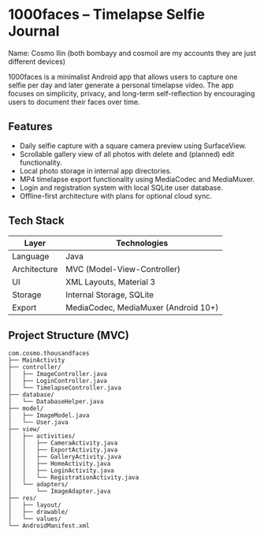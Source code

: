 # 1000faces – Timelapse Selfie Journal

Name: Cosmo Ilin (both bombayy and cosmoil are my accounts they are just different devices)

1000faces is a minimalist Android app that allows users to capture one selfie per day and later generate a personal timelapse video. 
The app focuses on simplicity, privacy, and long-term self-reflection by encouraging users to document their faces over time.

## Features

- Daily selfie capture with a square camera preview using SurfaceView.
- Scrollable gallery view of all photos with delete and (planned) edit functionality.
- Local photo storage in internal app directories.
- MP4 timelapse export functionality using MediaCodec and MediaMuxer.
- Login and registration system with local SQLite user database.
- Offline-first architecture with plans for optional cloud sync.

## Tech Stack

| Layer        | Technologies                            |
|--------------|-----------------------------------------|
| Language     | Java                                    |
| Architecture | MVC (Model-View-Controller)             |
| UI           | XML Layouts, Material 3                 |
| Storage      | Internal Storage, SQLite                |
| Export       | MediaCodec, MediaMuxer (Android 10+)    |

## Project Structure (MVC)

```
com.cosmo.thousandfaces
├── MainActivity
├── controller/
│   ├── ImageController.java
│   ├── LoginController.java
│   └── TimelapseController.java
├── database/
│   └── DatabaseHelper.java
├── model/
│   ├── ImageModel.java
│   └── User.java
├── view/
│   ├── activities/
│   │   ├── CameraActivity.java
│   │   ├── ExportActivity.java
│   │   ├── GalleryActivity.java
│   │   ├── HomeActivity.java
│   │   ├── LoginActivity.java
│   │   └── RegistrationActivity.java
│   └── adapters/
│       └── ImageAdapter.java
├── res/
│   ├── layout/
│   ├── drawable/
│   └── values/
└── AndroidManifest.xml
```

